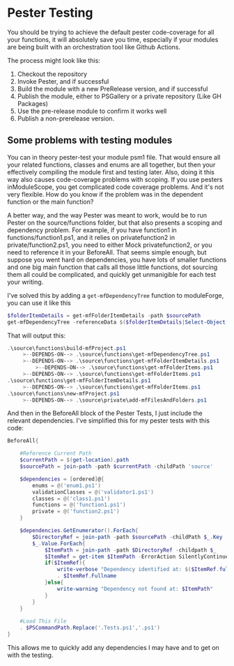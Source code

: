# Pester Testing

You should be trying to achieve the default pester code-coverage for all your functions, it will absolutely save you time, especially if your modules are being built with an orchestration tool like Github Actions.


The process might look like this:

1. Checkout the repository
1. Invoke Pester, and if successful
1. Build the module with a new PreRelease version, and if successful
1. Publish the module, either to PSGallery or a private repository (Like GH Packages)
1. Use the pre-release module to confirm it works well
1. Publish a non-prerelease version. 

## Some problems with testing modules

You can in theory pester-test your module psm1 file. That would ensure all your related functions, classes and enums are all together, but then your effectively compiling the module first and testing later. Also, doing it this way also causes code-coverage problems with scoping. If you use pesters inModuleScope, you get complicated code coverage problems. And it's not very flexible. How do you know if the problem was in the dependent function or the main function?

A better way, and the way Pester was meant to work, would be to run Pester on the source/functions folder, but that also presents a scoping and dependency problem. For example, if you have function1 in functions/function1.ps1, and it relies on privatefunction2 in private/function2.ps1, you need to either Mock privatefunction2, or you need to reference it in your BeforeAll. That seems simple enough, but suppose you went hard on dependencies, you have lots of smaller functions and one big main function that calls all those little functions, dot sourcing them all could be complicated, and quickly get unmanigible for each test your writing.

I've solved this by adding a `get-mfDependencyTree` function to moduleForge, you can use it like this

```PowerShell
$folderItemDetails = get-mfFolderItemDetails -path $sourcePath
get-mfDependencyTree -referenceData $($folderItemDetails|Select-Object relativePath,Dependencies)

```

That will output this:

```PowerShell
.\source\functions\build-mfProject.ps1
     >--DEPENDS-ON--> .\source\functions\get-mfDependencyTree.ps1
     >--DEPENDS-ON--> .\source\functions\get-mfFolderItemDetails.ps1
         >--DEPENDS-ON--> .\source\functions\get-mfFolderItems.ps1
     >--DEPENDS-ON--> .\source\functions\get-mfFolderItems.ps1
.\source\functions\get-mfFolderItemDetails.ps1
     >--DEPENDS-ON--> .\source\functions\get-mfFolderItems.ps1
.\source\functions\new-mfProject.ps1
     >--DEPENDS-ON--> .\source\private\add-mfFilesAndFolders.ps1
```

And then in the BeforeAll block of the Pester Tests, I just include the relevant dependencies.
I've simplified this for my pester tests with this code:

```PowerShell
BeforeAll{

    #Reference Current Path
    $currentPath = $(get-location).path
    $sourcePath = join-path -path $currentPath -childPath 'source'

    $dependencies = [ordered]@{
        enums = @('enum1.ps1')
        validationClasses = @('validator1.ps1')
        classes = @('class1.ps1')
        functions = @('function1.ps1')
        private = @('function2.ps1')
    }

    $dependencies.GetEnumerator().ForEach{
        $DirectoryRef = join-path -path $sourcePath -childPath $_.Key
        $_.Value.ForEach{
            $ItemPath = join-path -path $DirectoryRef -childpath $_
            $ItemRef = get-item $ItemPath -ErrorAction SilentlyContinue
            if($ItemRef){
                write-verbose "Dependency identified at: $($ItemRef.fullname)"
                . $ItemRef.Fullname
            }else{
                write-warning "Dependency not found at: $ItemPath"
            }
        }
    }
    
    #Load This File
    . $PSCommandPath.Replace('.Tests.ps1','.ps1')
}

```

This allows me to quickly add any dependencies I may have and to get on with the testing.